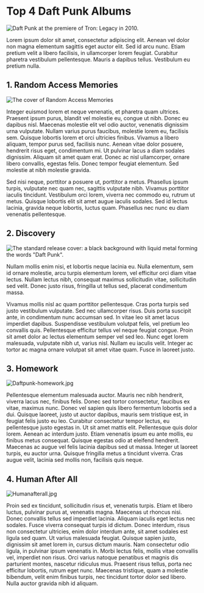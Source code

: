 # Top 4 Daft Punk Albums

![Daft Punk at the premiere of Tron: Legacy in 2010.](https://upload.wikimedia.org/wikipedia/commons/4/41/Daftpunklapremiere2010.jpg)

Lorem ipsum dolor sit amet, consectetur adipiscing elit. Aenean vel dolor non magna elementum sagittis eget auctor elit. Sed id arcu nunc. Etiam pretium velit a libero facilisis, in ullamcorper lorem feugiat. Curabitur pharetra vestibulum pellentesque. Mauris a dapibus tellus. Vestibulum eu pretium nulla.

## 1. Random Access Memories

![The cover of Random Access Memories](https://upload.wikimedia.org/wikipedia/en/a/a7/Random_Access_Memories.jpg)

Integer euismod lorem et neque venenatis, et pharetra quam ultrices. Praesent ipsum purus, blandit vel molestie eu, congue ut nibh. Donec eu dapibus nisl. Maecenas molestie elit vel odio auctor, venenatis dignissim urna vulputate. Nullam varius purus faucibus, molestie lorem eu, facilisis sem. Quisque lobortis lorem et orci ultricies finibus. Vivamus a libero aliquam, tempor purus sed, facilisis nunc. Aenean vitae dolor posuere, hendrerit risus eget, condimentum mi. Ut pulvinar lacus a diam sodales dignissim. Aliquam sit amet quam erat. Donec ac nisl ullamcorper, ornare libero convallis, egestas felis. Donec tempor feugiat elementum. Sed molestie at nibh molestie gravida.

Sed nisi neque, porttitor a posuere ut, porttitor a metus. Phasellus ipsum turpis, vulputate nec quam nec, sagittis vulputate nibh. Vivamus porttitor iaculis tincidunt. Vestibulum orci lorem, viverra nec commodo eu, rutrum ut metus. Quisque lobortis elit sit amet augue iaculis sodales. Sed id lectus lacinia, gravida neque lobortis, luctus quam. Phasellus nec nunc eu diam venenatis pellentesque.

## 2. Discovery

![The standard release cover: a black background with liquid metal forming the words "Daft Punk".](https://upload.wikimedia.org/wikipedia/en/thumb/a/ae/Daft_Punk_-_Discovery.jpg/220px-Daft_Punk_-_Discovery.jpg)

Nullam mollis enim nisi, et lobortis neque lacinia eu. Nulla elementum, sem id ornare molestie, arcu turpis elementum lorem, vel efficitur orci diam vitae lectus. Nullam lectus nibh, consequat maximus sollicitudin vitae, sollicitudin sed velit. Donec justo risus, fringilla ut tellus sed, placerat condimentum massa.

Vivamus mollis nisl ac quam porttitor pellentesque. Cras porta turpis sed justo vestibulum vulputate. Sed nec ullamcorper risus. Duis porta suscipit ante, in condimentum nunc accumsan sed. In vitae leo sit amet lacus imperdiet dapibus. Suspendisse vestibulum volutpat felis, vel pretium leo convallis quis. Pellentesque efficitur tellus vel neque feugiat congue. Proin sit amet dolor ac lectus elementum semper vel sed leo. Nunc eget lorem malesuada, vulputate nibh ut, varius nisl. Nullam eu iaculis velit. Integer ac tortor ac magna ornare volutpat sit amet vitae quam. Fusce in laoreet justo.

## 3. Homework

![Daftpunk-homework.jpg](https://upload.wikimedia.org/wikipedia/en/thumb/9/9c/Daftpunk-homework.jpg/220px-Daftpunk-homework.jpg)

Pellentesque elementum malesuada auctor. Mauris nec nibh hendrerit, viverra lacus nec, finibus felis. Donec sed tortor consectetur, faucibus ex vitae, maximus nunc. Donec vel sapien quis libero fermentum lobortis sed a dui. Quisque laoreet, justo ut auctor dapibus, mauris sem tristique est, in feugiat felis justo eu leo. Curabitur consectetur tempor lectus, eu pellentesque justo egestas in. Ut sit amet mattis elit. Pellentesque quis dolor lorem. Aenean ac interdum justo. Etiam venenatis ipsum eu ante mollis, eu finibus metus consequat. Quisque egestas odio at eleifend hendrerit. Maecenas ac augue vel felis lacinia dapibus sed ut massa. Integer ut laoreet turpis, eu auctor urna. Quisque fringilla metus a tincidunt viverra. Cras augue velit, lacinia sed mollis non, facilisis quis neque.

## 4.  Human After All

![Humanafterall.jpg](https://upload.wikimedia.org/wikipedia/en/thumb/0/0d/Humanafterall.jpg/220px-Humanafterall.jpg)

Proin sed ex tincidunt, sollicitudin risus et, venenatis turpis. Etiam et libero luctus, pulvinar purus at, venenatis magna. Maecenas ut rhoncus nisi. Donec convallis tellus sed imperdiet lacinia. Aliquam iaculis eget lectus nec sodales. Fusce viverra consequat turpis id dictum. Donec interdum, risus non consectetur ultricies, enim dolor interdum ante, sit amet sodales est ligula sed quam. Ut varius malesuada feugiat. Quisque sapien justo, dignissim sit amet lorem in, cursus dictum mauris. Nam consectetur odio ligula, in pulvinar ipsum venenatis in. Morbi lectus felis, mollis vitae convallis vel, imperdiet non risus. Orci varius natoque penatibus et magnis dis parturient montes, nascetur ridiculus mus. Praesent risus tellus, porta nec efficitur lobortis, rutrum eget nunc. Maecenas tristique, quam a molestie bibendum, velit enim finibus turpis, nec tincidunt tortor dolor sed libero. Nulla auctor gravida nibh id aliquam.